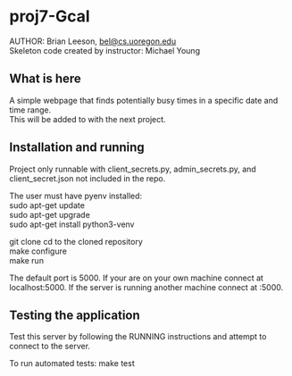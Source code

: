 # proj7-Gcal
AUTHOR: Brian Leeson, bel@cs.uoregon.edu  
Skeleton code created by instructor: Michael Young  

## What is here
A simple webpage that finds potentially busy times in a specific date and time range. <br>
This will be added to with the next project.

## Installation and running
Project only runnable with client_secrets.py, admin_secrets.py, and client_secret.json not included in the repo.

The user must have pyenv installed:  
sudo apt-get update  
sudo apt-get upgrade    
sudo apt-get install python3-venv  

git clone <URL> 
cd to the cloned repository  
make configure  
make run  

The default port is 5000. If your are on your own machine connect at localhost:5000.
If the server is running another machine connect at :5000.

## Testing the application

Test this server by following the RUNNING instructions and attempt to connect to the server.

To run automated tests:
make test
